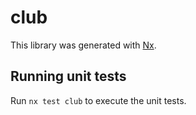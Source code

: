 # club

This library was generated with [Nx](https://nx.dev).

## Running unit tests

Run `nx test club` to execute the unit tests.
